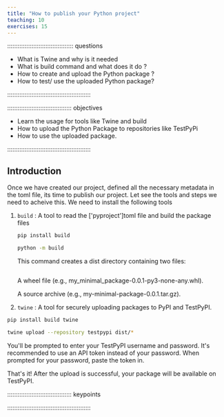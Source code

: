 ```yaml
---
title: "How to publish your Python project"
teaching: 10
exercises: 15
---
```


:::::::::::::::::::::::::::::::::::::: questions

- What is Twine and why is it needed
- What is build command and what does it do ?
- How to create and upload the Python package ?
- How to test/ use the uploaded Python package?

::::::::::::::::::::::::::::::::::::::::::::::::

::::::::::::::::::::::::::::::::::::: objectives

- Learn the usage for tools like Twine and build
- How to upload the Python Package to repositories like TestPyPi
- How to use the uploaded package.

::::::::::::::::::::::::::::::::::::::::::::::::

## Introduction
Once we have created our project, defined all the necessary metadata in the toml file, its time to publish our project. Let see the tools and steps we need to acheive this.
We need to install the following tools
  1. `build` : A tool to read the ['pyproject']toml file and build the package files
     ```bash
     pip install build
     
     python -m build
     ```
     This command creates a dist directory containing two files:
      ```output
      ```
      A wheel file (e.g., my_minimal_package-0.0.1-py3-none-any.whl).

      A source archive (e.g., my-minimal-package-0.0.1.tar.gz).

  2. `twine` :  A tool for securely uploading packages to PyPI and TestPyPI.
   ```bash
   pip install build twine

   twine upload --repository testpypi dist/*
   ```
  You'll be prompted to enter your TestPyPI username and password. It's recommended to use an API token instead of      your password. When prompted for your password, paste the token in.
  
  That's it! After the upload is successful, your package will be available on TestPyPI.

::::::::::::::::::::::::::::::::::::: keypoints


::::::::::::::::::::::::::::::::::::::::::::::::
